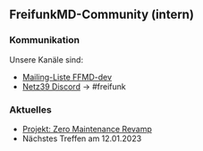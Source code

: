 ## FreifunkMD-Community (intern)

### Kommunikation

Unsere Kanäle sind:
* [Mailing-Liste FFMD-dev](https://lists.netz39.de/listinfo/netz39-ffmd-dev)
* [Netz39 Discord](https://discord.com/invite/8FcDvAf) → #freifunk

### Aktuelles

* [Projekt: Zero Maintenance Revamp](https://github.com/orgs/FreifunkMD/projects/2)
* Nächstes Treffen am 12.01.2023
